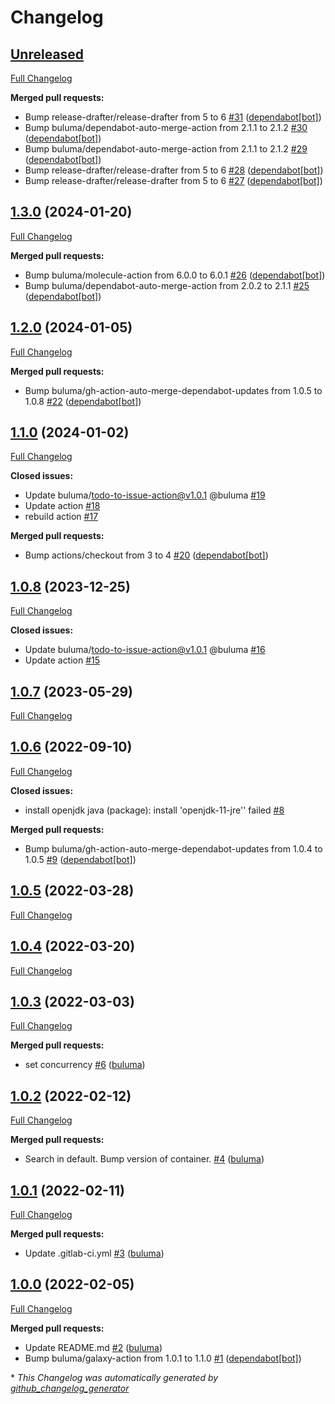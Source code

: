 # Changelog

## [Unreleased](https://github.com/buluma/ansible-role-java/tree/HEAD)

[Full Changelog](https://github.com/buluma/ansible-role-java/compare/1.3.0...HEAD)

**Merged pull requests:**

- Bump release-drafter/release-drafter from 5 to 6 [\#31](https://github.com/buluma/ansible-role-java/pull/31) ([dependabot[bot]](https://github.com/apps/dependabot))
- Bump buluma/dependabot-auto-merge-action from 2.1.1 to 2.1.2 [\#30](https://github.com/buluma/ansible-role-java/pull/30) ([dependabot[bot]](https://github.com/apps/dependabot))
- Bump buluma/dependabot-auto-merge-action from 2.1.1 to 2.1.2 [\#29](https://github.com/buluma/ansible-role-java/pull/29) ([dependabot[bot]](https://github.com/apps/dependabot))
- Bump release-drafter/release-drafter from 5 to 6 [\#28](https://github.com/buluma/ansible-role-java/pull/28) ([dependabot[bot]](https://github.com/apps/dependabot))
- Bump release-drafter/release-drafter from 5 to 6 [\#27](https://github.com/buluma/ansible-role-java/pull/27) ([dependabot[bot]](https://github.com/apps/dependabot))

## [1.3.0](https://github.com/buluma/ansible-role-java/tree/1.3.0) (2024-01-20)

[Full Changelog](https://github.com/buluma/ansible-role-java/compare/1.2.0...1.3.0)

**Merged pull requests:**

- Bump buluma/molecule-action from 6.0.0 to 6.0.1 [\#26](https://github.com/buluma/ansible-role-java/pull/26) ([dependabot[bot]](https://github.com/apps/dependabot))
- Bump buluma/dependabot-auto-merge-action from 2.0.2 to 2.1.1 [\#25](https://github.com/buluma/ansible-role-java/pull/25) ([dependabot[bot]](https://github.com/apps/dependabot))

## [1.2.0](https://github.com/buluma/ansible-role-java/tree/1.2.0) (2024-01-05)

[Full Changelog](https://github.com/buluma/ansible-role-java/compare/1.1.0...1.2.0)

**Merged pull requests:**

- Bump buluma/gh-action-auto-merge-dependabot-updates from 1.0.5 to 1.0.8 [\#22](https://github.com/buluma/ansible-role-java/pull/22) ([dependabot[bot]](https://github.com/apps/dependabot))

## [1.1.0](https://github.com/buluma/ansible-role-java/tree/1.1.0) (2024-01-02)

[Full Changelog](https://github.com/buluma/ansible-role-java/compare/1.0.8...1.1.0)

**Closed issues:**

- Update buluma/todo-to-issue-action@v1.0.1 @buluma [\#19](https://github.com/buluma/ansible-role-java/issues/19)
- Update action [\#18](https://github.com/buluma/ansible-role-java/issues/18)
- rebuild action [\#17](https://github.com/buluma/ansible-role-java/issues/17)

**Merged pull requests:**

- Bump actions/checkout from 3 to 4 [\#20](https://github.com/buluma/ansible-role-java/pull/20) ([dependabot[bot]](https://github.com/apps/dependabot))

## [1.0.8](https://github.com/buluma/ansible-role-java/tree/1.0.8) (2023-12-25)

[Full Changelog](https://github.com/buluma/ansible-role-java/compare/1.0.7...1.0.8)

**Closed issues:**

- Update buluma/todo-to-issue-action@v1.0.1 @buluma [\#16](https://github.com/buluma/ansible-role-java/issues/16)
- Update action [\#15](https://github.com/buluma/ansible-role-java/issues/15)

## [1.0.7](https://github.com/buluma/ansible-role-java/tree/1.0.7) (2023-05-29)

[Full Changelog](https://github.com/buluma/ansible-role-java/compare/1.0.6...1.0.7)

## [1.0.6](https://github.com/buluma/ansible-role-java/tree/1.0.6) (2022-09-10)

[Full Changelog](https://github.com/buluma/ansible-role-java/compare/1.0.5...1.0.6)

**Closed issues:**

- install openjdk java \(package\): install 'openjdk-11-jre'' failed [\#8](https://github.com/buluma/ansible-role-java/issues/8)

**Merged pull requests:**

- Bump buluma/gh-action-auto-merge-dependabot-updates from 1.0.4 to 1.0.5 [\#9](https://github.com/buluma/ansible-role-java/pull/9) ([dependabot[bot]](https://github.com/apps/dependabot))

## [1.0.5](https://github.com/buluma/ansible-role-java/tree/1.0.5) (2022-03-28)

[Full Changelog](https://github.com/buluma/ansible-role-java/compare/1.0.4...1.0.5)

## [1.0.4](https://github.com/buluma/ansible-role-java/tree/1.0.4) (2022-03-20)

[Full Changelog](https://github.com/buluma/ansible-role-java/compare/1.0.3...1.0.4)

## [1.0.3](https://github.com/buluma/ansible-role-java/tree/1.0.3) (2022-03-03)

[Full Changelog](https://github.com/buluma/ansible-role-java/compare/1.0.2...1.0.3)

**Merged pull requests:**

- set concurrency [\#6](https://github.com/buluma/ansible-role-java/pull/6) ([buluma](https://github.com/buluma))

## [1.0.2](https://github.com/buluma/ansible-role-java/tree/1.0.2) (2022-02-12)

[Full Changelog](https://github.com/buluma/ansible-role-java/compare/1.0.1...1.0.2)

**Merged pull requests:**

- Search in default. Bump version of container. [\#4](https://github.com/buluma/ansible-role-java/pull/4) ([buluma](https://github.com/buluma))

## [1.0.1](https://github.com/buluma/ansible-role-java/tree/1.0.1) (2022-02-11)

[Full Changelog](https://github.com/buluma/ansible-role-java/compare/1.0.0...1.0.1)

**Merged pull requests:**

- Update .gitlab-ci.yml [\#3](https://github.com/buluma/ansible-role-java/pull/3) ([buluma](https://github.com/buluma))

## [1.0.0](https://github.com/buluma/ansible-role-java/tree/1.0.0) (2022-02-05)

[Full Changelog](https://github.com/buluma/ansible-role-java/compare/2c15eb1e7b101738904cea4240244e2fee8b1008...1.0.0)

**Merged pull requests:**

- Update README.md [\#2](https://github.com/buluma/ansible-role-java/pull/2) ([buluma](https://github.com/buluma))
- Bump buluma/galaxy-action from 1.0.1 to 1.1.0 [\#1](https://github.com/buluma/ansible-role-java/pull/1) ([dependabot[bot]](https://github.com/apps/dependabot))



\* *This Changelog was automatically generated by [github_changelog_generator](https://github.com/github-changelog-generator/github-changelog-generator)*
